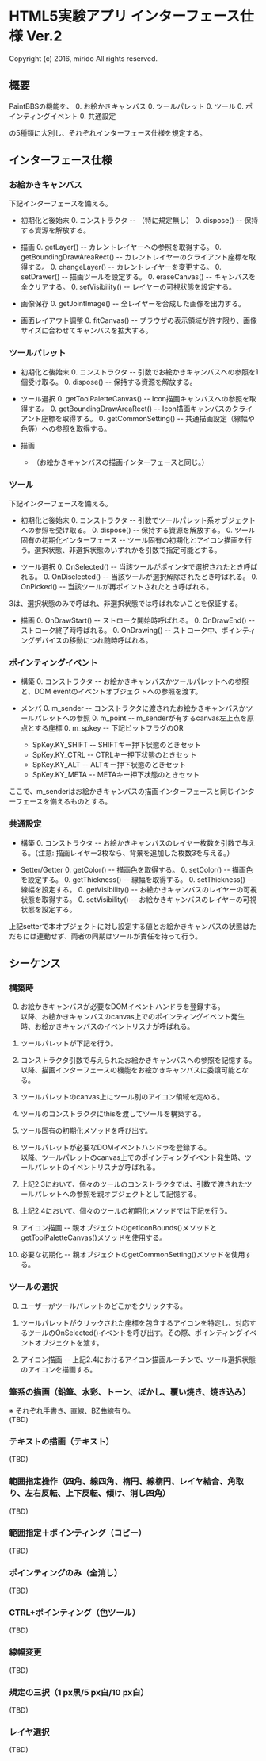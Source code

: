 # HTML5実験アプリ インターフェース仕様 Ver.2

Copyright (c) 2016, mirido
All rights reserved.

## 概要

PaintBBSの機能を、
0. お絵かきキャンバス
0. ツールパレット
0. ツール
0. ポインティングイベント
0. 共通設定


の5種類に大別し、それぞれインターフェース仕様を規定する。

## インターフェース仕様

### お絵かきキャンバス

下記インターフェースを備える。

- 初期化と後始末
  0. コンストラクタ -- （特に規定無し）
  0. dispose() -- 保持する資源を解放する。


- 描画
  0. getLayer() -- カレントレイヤーへの参照を取得する。
  0. getBoundingDrawAreaRect() -- カレントレイヤーのクライアント座標を取得する。
  0. changeLayer() -- カレントレイヤーを変更する。
  0. setDrawer() -- 描画ツールを設定する。
  0. eraseCanvas() -- キャンバスを全クリアする。
  0. setVisibility() -- レイヤーの可視状態を設定する。


- 画像保存
  0. getJointImage() -- 全レイヤーを合成した画像を出力する。


- 画面レイアウト調整
  0. fitCanvas() -- ブラウザの表示領域が許す限り、画像サイズに合わせてキャンバスを拡大する。


### ツールパレット

- 初期化と後始末
  0. コンストラクタ -- 引数でお絵かきキャンバスへの参照を1個受け取る。
  0. dispose() -- 保持する資源を解放する。


- ツール選択
  0. getToolPaletteCanvas() -- Icon描画キャンバスへの参照を取得する。
  0. getBoundingDrawAreaRect() -- Icon描画キャンバスのクライアント座標を取得する。
  0. getCommonSetting() -- 共通描画設定（線幅や色等）への参照を取得する。


- 描画

  - （お絵かきキャンバスの描画インターフェースと同じ。）

### ツール

下記インターフェースを備える。

- 初期化と後始末
  0. コンストラクタ -- 引数でツールパレット系オブジェクトへの参照を受け取る。
  0. dispose() -- 保持する資源を解放する。
  0. ツール固有の初期化インターフェース -- ツール固有の初期化とアイコン描画を行う。選択状態、非選択状態のいずれかを引数で指定可能とする。


- ツール選択
  0. OnSelected() -- 当該ツールがポインタで選択されたとき呼ばれる。
  0. OnDiselected() -- 当該ツールが選択解除されたとき呼ばれる。
  0. OnPicked() -- 当該ツールが再ポイントされたとき呼ばれる。


3は、選択状態のみで呼ばれ、非選択状態では呼ばれないことを保証する。

- 描画
  0. OnDrawStart() -- ストローク開始時呼ばれる。
  0. OnDrawEnd() -- ストローク終了時呼ばれる。
  0. OnDrawing() -- ストローク中、ポインティングデバイスの移動につれ随時呼ばれる。


### ポインティングイベント

- 構築
  0. コンストラクタ -- お絵かきキャンバスかツールパレットへの参照と、DOM eventのイベントオブジェクトへの参照を渡す。

- メンバ
  0. m_sender -- コンストラクタに渡されたお絵かきキャンバスかツールパレットへの参照
  0. m_point -- m_senderが有するcanvas左上点を原点とする座標
  0. m_spkey -- 下記ビットフラグのOR
    + SpKey.KY_SHIFT -- SHIFTキー押下状態のときセット
    + SpKey.KY_CTRL -- CTRLキー押下状態のときセット
    + SpKey.KY_ALT -- ALTキー押下状態のときセット
    + SpKey.KY_META -- METAキー押下状態のときセット


ここで、m_senderはお絵かきキャンバスの描画インターフェースと同じインターフェースを備えるものとする。

### 共通設定

- 構築
  0. コンストラクタ -- お絵かきキャンバスのレイヤー枚数を引数で与える。（注意: 描画レイヤー2枚なら、背景を追加した枚数3を与える。）


- Setter/Getter
  0. getColor() -- 描画色を取得する。
  0. setColor() -- 描画色を設定する。
  0. getThickness() -- 線幅を取得する。
  0. setThickness() -- 線幅を設定する。
  0. getVisibility() -- お絵かきキャンバスのレイヤーの可視状態を取得する。
  0. setVisibility() -- お絵かきキャンバスのレイヤーの可視状態を設定する。

上記setterで本オブジェクトに対し設定する値とお絵かきキャンバスの状態はただちには連動せず、両者の同期はツールが責任を持って行う。

## シーケンス

### 構築時

0. お絵かきキャンバスが必要なDOMイベントハンドラを登録する。<BR>以降、お絵かきキャンバスのcanvas上でのポインティングイベント発生時、お絵かきキャンバスのイベントリスナが呼ばれる。

0. ツールパレットが下記を行う。
  0. コンストラクタ引数で与えられたお絵かきキャンバスへの参照を記憶する。<BR>以降、描画インターフェースの機能をお絵かきキャンバスに委譲可能となる。
  0. ツールパレットのcanvas上にツール別のアイコン領域を定める。
  0. ツールのコンストラクタにthisを渡してツールを構築する。
  0. ツール固有の初期化メソッドを呼び出す。
  0. ツールパレットが必要なDOMイベントハンドラを登録する。<BR>以降、ツールパレットのcanvas上でのポインティングイベント発生時、ツールパレットのイベントリスナが呼ばれる。

0. 上記2.3において、個々のツールのコンストラクタでは、引数で渡されたツールパレットへの参照を親オブジェクトとして記憶する。

0. 上記2.4において、個々のツールの初期化メソッドでは下記を行う。
  0. アイコン描画 -- 親オブジェクトのgetIconBounds()メソッドとgetToolPaletteCanvas()メソッドを使用する。
  0. 必要な初期化 -- 親オブジェクトのgetCommonSetting()メソッドを使用する。

### ツールの選択

0. ユーザーがツールパレットのどこかをクリックする。

0. ツールパレットがクリックされた座標を包含するアイコンを特定し、対応するツールのOnSelected()イベントを呼び出す。その際、ポインティングイベントオブジェクトを渡す。

0. アイコン描画 -- 上記2.4におけるアイコン描画ルーチンで、ツール選択状態のアイコンを描画する。

### 筆系の描画（鉛筆、水彩、トーン、ぼかし、覆い焼き、焼き込み）
※ それぞれ手書き、直線、BZ曲線有り。<BR>
(TBD)

### テキストの描画（テキスト）
(TBD)

### 範囲指定操作（四角、線四角、楕円、線楕円、レイヤ結合、角取り、左右反転、上下反転、傾け、消し四角）
(TBD)

### 範囲指定＋ポインティング（コピー）
(TBD)

### ポインティングのみ（全消し）
(TBD)

### CTRL+ポインティング（色ツール）
(TBD)

### 線幅変更
(TBD)

### 規定の三択（1 px黒/5 px白/10 px白）
(TBD)

### レイヤ選択
(TBD)
